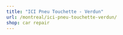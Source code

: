 ```yaml
---
title: "ICI Pneu Touchette - Verdun"
url: /montreal/ici-pneu-touchette-verdun/
shop: car repair
---
```

